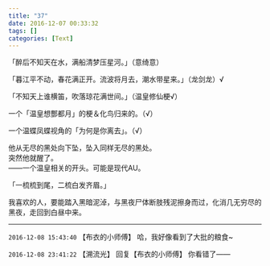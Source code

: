 ```yaml
---
title: "37"
date: 2016-12-07 00:33:32
tags: []
categories: [Text]
---
```


<p dir="ltr"  >「醉后不知天在水，满船清梦压星河。」（意绮意）</p> 
<p dir="ltr"  >「暮江平不动，春花满正开。流波将月去，潮水带星来。」（龙剑龙）√</p> 
<p dir="ltr"  >「不知天上谁横笛，吹落琼花满世间。」（温皇修仙梗√）</p> 
<p dir="ltr"  >一个「温皇想酆都月」的梗＆化鸟归来的。（√）</p> 
<p dir="ltr"  >一个温蝶凤蝶视角的「为何是你离去」。（√）</p> 
<p dir="ltr"  >他从无尽的黑处向下坠，坠入同样无尽的黑处。<br />突然他就醒了。<br />——一个温皇相关的开头。可能是现代AU。</p> 
<p dir="ltr"  >「一梳梳到尾，二梳白发齐眉。」</p> 
<p dir="ltr"  >我喜欢的人，要能踏入黑暗泥淖，与黑夜尸体断肢残泥擦身而过，化消几无穷尽的黑夜，走回到白昼中来。</p>

<!-- more -->

---

`2016-12-08 15:43:40` 【布衣的小师傅】 哈，我好像看到了大批的粮食~

`2016-12-08 23:41:22` 【溯流光】 回复【布衣的小师傅】 你看错了——
